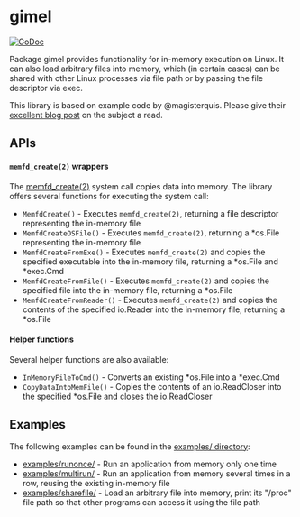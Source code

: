 # gimel

[![GoDoc][godoc-badge]][godoc]

[godoc-badge]: https://godoc.org/github.com/stephen-fox/gimel?status.svg
[godoc]: https://godoc.org/github.com/stephen-fox/gimel

Package gimel provides functionality for in-memory execution on Linux.
It can also load arbitrary files into memory, which (in certain cases)
can be shared with other Linux processes via file path or by passing the
file descriptor via exec.

This library is based on example code by @magisterquis. Please give their
[excellent blog post](https://magisterquis.github.io/2018/03/31/in-memory-only-elf-execution.html)
on the subject a read.

## APIs

#### `memfd_create(2)` wrappers
The [memfd_create(2)](https://man7.org/linux/man-pages/man2/memfd_create.2.html)
system call copies data into memory. The library offers several functions for
executing the system call:

- `MemfdCreate()` - Executes `memfd_create(2)`, returning a file descriptor
representing the in-memory file
- `MemfdCreateOSFile()` - Executes `memfd_create(2)`, returning a *os.File
representing the in-memory file
- `MemfdCreateFromExe()` - Executes `memfd_create(2)` and copies the specified
executable into the in-memory file, returning a *os.File and *exec.Cmd
- `MemfdCreateFromFile()` - Executes `memfd_create(2)` and copies the specified
file into the in-memory file, returning a *os.File
- `MemfdCreateFromReader()` - Executes `memfd_create(2)` and copies the contents
of the specified io.Reader into the in-memory file, returning a *os.File

#### Helper functions
Several helper functions are also available:

- `InMemoryFileToCmd()` - Converts an existing *os.File into a *exec.Cmd
- `CopyDataIntoMemFile()` - Copies the contents of an io.ReadCloser into the
specified *os.File and closes the io.ReadCloser

## Examples
The following examples can be found in the [examples/ directory](examples/):

- [examples/runonce/](examples/runonce/main.go) - Run an application from
memory only one time
- [examples/multirun/](examples/multirun/main.go) - Run an application from
memory several times in a row, reusing the existing in-memory file
- [examples/sharefile/](examples/sharefile/main.go) - Load an arbitrary file
into memory, print its "/proc" file path so that other programs can access it
using the file path
